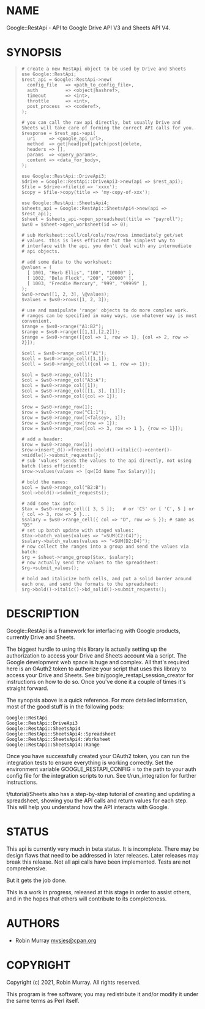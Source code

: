 # NAME

Google::RestApi - API to Google Drive API V3 and Sheets API V4.

# SYNOPSIS

>     # create a new RestApi object to be used by Drive and Sheets
>     use Google::RestApi;
>     $rest_api = Google::RestApi->new(
>       config_file   => <path_to_config_file>,
>       auth          => <object|hashref>,
>       timeout       => <int>,
>       throttle      => <int>,
>       post_process  => <coderef>,
>     );
>
>     # you can call the raw api directly, but usually Drive and Sheets will take care of forming the correct API calls for you.
>     $response = $rest_api->api(
>       uri     => <google_api_url>,
>       method  => get|head|put|patch|post|delete,
>       headers => [],
>       params  => <query_params>,
>       content => <data_for_body>,
>     );
>
>     use Google::RestApi::DriveApi3;
>     $drive = Google::RestApi::DriveApi3->new(api => $rest_api);
>     $file = $drive->file(id => 'xxxx');
>     $copy = $file->copy(title => 'my-copy-of-xxx');
>
>     use Google::RestApi::SheetsApi4;
>     $sheets_api = Google::RestApi::SheetsApi4->new(api => $rest_api);
>     $sheet = $sheets_api->open_spreadsheet(title => "payroll");
>     $ws0 = $sheet->open_worksheet(id => 0);
>
>     # sub Worksheet::cell/col/cols/row/rows immediately get/set
>     # values. this is less efficient but the simplest way to
>     # interface with the api. you don't deal with any intermediate
>     # api objects.
>     
>     # add some data to the worksheet:
>     @values = (
>       [ 1001, "Herb Ellis", "100", "10000" ],
>       [ 1002, "Bela Fleck", "200", "20000" ],
>       [ 1003, "Freddie Mercury", "999", "99999" ],
>     );
>     $ws0->rows([1, 2, 3], \@values);
>     $values = $ws0->rows([1, 2, 3]);
>
>     # use and manipulate 'range' objects to do more complex work.
>     # ranges can be specified in many ways, use whatever way is most convenient.
>     $range = $ws0->range("A1:B2");
>     $range = $ws0->range([[1,1],[2,2]]);
>     $range = $ws0->range([{col => 1, row => 1}, {col => 2, row => 2}]);
>
>     $cell = $ws0->range_cell("A1");
>     $cell = $ws0->range_cell([1,1]);
>     $cell = $ws0->range_cell({col => 1, row => 1});
>
>     $col = $ws0->range_col(1);
>     $col = $ws0->range_col("A3:A");
>     $col = $ws0->range_col([1]);
>     $col = $ws0->range_col([[1, 3], [1]]);
>     $col = $ws0->range_col({col => 1});
>
>     $row = $ws0->range_row(1);
>     $row = $ws0->range_row("C1:1");
>     $row = $ws0->range_row([<falsey>, 1]);
>     $row = $ws0->range_row({row => 1});
>     $row = $ws0->range_row([col => 3, row => 1 }, {row => 1}]);
>
>     # add a header:
>     $row = $ws0->range_row(1);
>     $row->insert_d()->freeze()->bold()->italic()->center()->middle()->submit_requests();
>     # sub 'values' sends the values to the api directly, not using batch (less efficient):
>     $row->values(values => [qw(Id Name Tax Salary)]);
>
>     # bold the names:
>     $col = $ws0->range_col("B2:B");
>     $col->bold()->submit_requests();
>
>     # add some tax info:
>     $tax = $ws0->range_cell([ 3, 5 ]);   # or 'C5' or [ 'C', 5 ] or { col => 3, row => 5 }...
>     $salary = $ws0->range_cell({ col => "D", row => 5 }); # same as "D5"
>     # set up batch update with staged values:
>     $tax->batch_values(values => "=SUM(C2:C4)");
>     $salary->batch_values(values => "=SUM(D2:D4)");
>     # now collect the ranges into a group and send the values via batch:
>     $rg = $sheet->range_group($tax, $salary);
>     # now actually send the values to the spreadsheet:
>     $rg->submit_values();
> 
>     # bold and italicize both cells, and put a solid border around each one, and send the formats to the spreadsheet:
>     $rg->bold()->italic()->bd_solid()->submit_requests();
>

# DESCRIPTION

Google::RestApi is a framework for interfacing with Google products, currently Drive and Sheets.

The biggest hurdle to using this library is actually setting up the authorization to access your Drive and Sheets account via a script.
The Google development web space is huge and complex. All that's required here is an OAuth2 token to authorize your script that uses this
library to access your Drive and Sheets. See bin/google_restapi_session_creator for instructions on how to do so. Once you've done it
a couple of times it's straight forward.

The synopsis above is a quick reference. For more detailed information, most of the good stuff is in the following pods:

    Google::RestApi
    Google::RestApi::DriveApi3
    Google::RestApi::SheetsApi4
    Google::RestApi::SheetsApi4::Spreadsheet
    Google::RestApi::SheetsApi4::Worksheet
    Google::RestApi::SheetsApi4::Range

Once you have successfully created your OAuth2 token, you can run the integration tests to ensure everything is working correctly.
Set the environment variable GOOGLE_RESTAPI_CONFIG = to the path to your auth config file for the integration scripts to run.
See t/run_integration for further instructions.

t/tutorial/Sheets also has a step-by-step tutorial of creating and updating a spreadsheet, showing you the API calls and return values for each step. This will help you understand how the API interacts with Google.

# STATUS

This api is currently very much in beta status. It is incomplete.
There may be design flaws that need to be addressed in later
releases. Later releases may break this release. Not all api
calls have been implemented. Tests are not comprehensive.

But it gets the job done.

This is a work in progress, released at this stage in order to
assist others, and in the hopes that others will contribute to
its completeness.

# AUTHORS

- Robin Murray mvsjes@cpan.org

# COPYRIGHT

Copyright (c) 2021, Robin Murray. All rights reserved.

This program is free software; you may redistribute it and/or modify it under the same terms as Perl itself.
